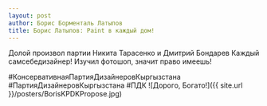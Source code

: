 ```yaml
---
layout: post
author: Борис Борменталь Латыпов
title: Борис Латыпов: Paint в каждый дом!
---
```

Долой произвол партии Никита Тарасенко и Дмитрий Бондарев
Каждый самсебедизайнер!
Изучил фотошоп, значит право имеешь!

\#КонсервативнаяПартияДизайнеровКыргызстана
\#ПартияДизайнеровКыргызстана
\#ПДК
![Дорого, Богато!]({{ site.url }}/posters/BorisKPDKPropose.jpg)
